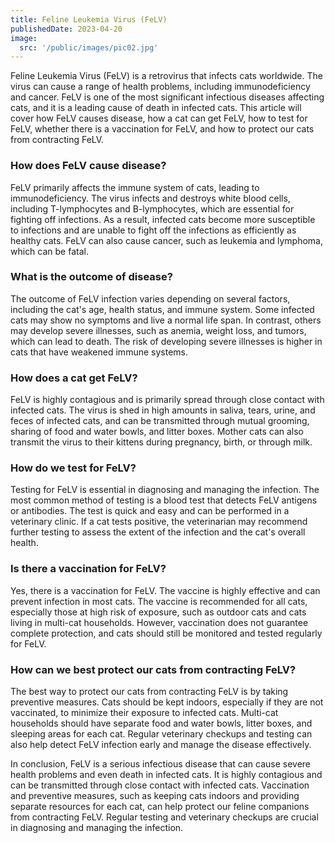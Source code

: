 ```yaml
---
title: Feline Leukemia Virus (FeLV)
publishedDate: 2023-04-20
image:
  src: '/public/images/pic02.jpg'
---
```



Feline Leukemia Virus (FeLV) is a retrovirus that infects cats worldwide. The virus can cause a range of health problems, including immunodeficiency and cancer. FeLV is one of the most significant infectious diseases affecting cats, and it is a leading cause of death in infected cats. This article will cover how FeLV causes disease, how a cat can get FeLV, how to test for FeLV, whether there is a vaccination for FeLV, and how to protect our cats from contracting FeLV.

### How does FeLV cause disease?

FeLV primarily affects the immune system of cats, leading to immunodeficiency. The virus infects and destroys white blood cells, including T-lymphocytes and B-lymphocytes, which are essential for fighting off infections. As a result, infected cats become more susceptible to infections and are unable to fight off the infections as efficiently as healthy cats. FeLV can also cause cancer, such as leukemia and lymphoma, which can be fatal.

### What is the outcome of disease?

The outcome of FeLV infection varies depending on several factors, including the cat's age, health status, and immune system. Some infected cats may show no symptoms and live a normal life span. In contrast, others may develop severe illnesses, such as anemia, weight loss, and tumors, which can lead to death. The risk of developing severe illnesses is higher in cats that have weakened immune systems.

### How does a cat get FeLV?

FeLV is highly contagious and is primarily spread through close contact with infected cats. The virus is shed in high amounts in saliva, tears, urine, and feces of infected cats, and can be transmitted through mutual grooming, sharing of food and water bowls, and litter boxes. Mother cats can also transmit the virus to their kittens during pregnancy, birth, or through milk.

### How do we test for FeLV?

Testing for FeLV is essential in diagnosing and managing the infection. The most common method of testing is a blood test that detects FeLV antigens or antibodies. The test is quick and easy and can be performed in a veterinary clinic. If a cat tests positive, the veterinarian may recommend further testing to assess the extent of the infection and the cat's overall health.

### Is there a vaccination for FeLV?

Yes, there is a vaccination for FeLV. The vaccine is highly effective and can prevent infection in most cats. The vaccine is recommended for all cats, especially those at high risk of exposure, such as outdoor cats and cats living in multi-cat households. However, vaccination does not guarantee complete protection, and cats should still be monitored and tested regularly for FeLV.

### How can we best protect our cats from contracting FeLV?

The best way to protect our cats from contracting FeLV is by taking preventive measures. Cats should be kept indoors, especially if they are not vaccinated, to minimize their exposure to infected cats. Multi-cat households should have separate food and water bowls, litter boxes, and sleeping areas for each cat. Regular veterinary checkups and testing can also help detect FeLV infection early and manage the disease effectively.

In conclusion, FeLV is a serious infectious disease that can cause severe health problems and even death in infected cats. It is highly contagious and can be transmitted through close contact with infected cats. Vaccination and preventive measures, such as keeping cats indoors and providing separate resources for each cat, can help protect our feline companions from contracting FeLV. Regular testing and veterinary checkups are crucial in diagnosing and managing the infection.
